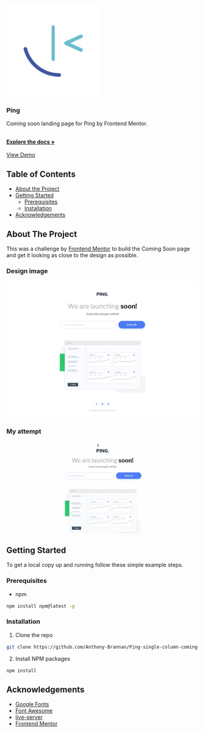 ![](images/Frontend-Mentor.jpg)
<br />
<p >
  <h3>Ping</h3>
  Coming soon landing page for Ping by Frontend Mentor.
  <p >
    <br />
    <a href="https://github.com/Anthony-Brannan/Ping-single-column-coming-soon-page/"><strong>Explore the docs »</strong></a>
    <br />
    <br />
    <a href="https://anthony-brannan.github.io/Ping-single-column-coming-soon-page/">View Demo</a>
  </p>
</p>

## Table of Contents
* [About the Project](#about-the-project)
* [Getting Started](#getting-started)
  * [Prerequisites](#prerequisites)
  * [Installation](#installation)
* [Acknowledgements](#acknowledgements)

## About The Project
This was a challenge by <a href="https://beta.frontendmentor.io/" target="_blanl">Frontend Mentor</a> to build the Coming Soon page and get it looking as close to the design as possible. 

### Design image
![](design/desktop-design.jpg)

### My attempt

![](images/Project-Demo.gif)

## Getting Started
To get a local copy up and running follow these simple example steps.

### Prerequisites
* npm
```sh
npm install npm@latest -g
```

### Installation

1. Clone the repo
```sh
git clone https://github.com/Anthony-Brannan/Ping-single-column-coming-soon-page.git
```
2. Install NPM packages
```sh
npm install
```

## Acknowledgements
* [Google Fonts](https://fonts.google.com/)
* [Font Awesome](https://fontawesome.com/)
* [live-server](https://www.npmjs.com/package/live-server)
* [Frontend Mentor](https://beta.frontendmentor.io/)

